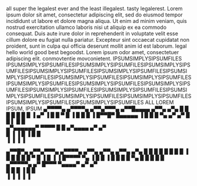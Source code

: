 all super the legalest ever and the least illegalest. tasty legalerest. Lorem ipsum dolor sit amet, consectetur adipiscing elit, sed do eiusmod tempor incididunt ut labore et dolore magna aliqua. Ut enim ad minim veniam, quis nostrud exercitation ullamco laboris nisi ut aliquip ex ea commodo consequat. Duis aute irure dolor in reprehenderit in voluptate velit esse cillum dolore eu fugiat nulla pariatur. Excepteur sint occaecat cupidatat non proident, sunt in culpa qui officia deserunt mollit anim id est laborum. legal hello world good best begoodst. Lorem ipsum odor amet, consectetuer adipiscing elit. conmovtentie movconietent.
IPSUMSIMPLYSIPSUMFILES IPSUMSIMPLYSIPSUMFILESIPSUMSIMPLYSIPSUMFILESIPSUMSIMPLYSIPSUMFILESIPSUMSIMPLYSIPSUMFILESIPSUMSIMPLYSIPSUMFILESIPSUMSIMPLYSIPSUMFILESIPSUMSIMPLYSIPSUMFILESIPSUMSIMPLYSIPSUMFILESIPSUMSIMPLYSIPSUMFILESIPSUMSIMPLYSIPSUMFILESIPSUMSIMPLYSIPSUMFILESIPSUMSIMPLYSIPSUMFILESIPSUMSIMPLYSIPSUMFILESIPSUMSIMPLYSIPSUMFILESIPSUMSIMPLYSIPSUMFILESIPSUMSIMPLYSIPSUMFILESIPSUMSIMPLYSIPSUMFILESIPSUMSIMPLYSIPSUMFILES ALL LOREM IPSUM, IPSUM
 ▄▀▀▀▀▄    ▄▀▀▀▀▄   ▄▀▀▄▀▀▀▄  ▄▀▀█▄▄▄▄  ▄▀▀▄ ▄▀▄ 
█    █    █      █ █   █   █ ▐  ▄▀   ▐ █  █ ▀  █ 
▐    █    █      █ ▐  █▀▀█▀    █▄▄▄▄▄  ▐  █    █ 
    █     ▀▄    ▄▀  ▄▀    █    █    ▌    █    █  
  ▄▀▄▄▄▄▄▄▀ ▀▀▀▀   █     █    ▄▀▄▄▄▄   ▄▀   ▄▀   
  █                ▐     ▐    █    ▐   █    █    
  ▐                           ▐        ▐    ▐    

   ▄▀▀█▀▄    ▄▀▀▄▀▀▀▄  ▄▀▀▀▀▄  ▄▀▀▄ ▄▀▀▄  ▄▀▀▄ ▄▀▄ 
█   █  █  █   █   █ █ █   ▐ █   █    █ █  █ ▀  █ 
▐   █  ▐  ▐  █▀▀▀▀     ▀▄   ▐  █    █  ▐  █    █ 
    █        █      ▀▄   █    █    █     █    █  
 ▄▀▀▀▀▀▄   ▄▀        █▀▀▀      ▀▄▄▄▄▀  ▄▀   ▄▀   
█       █ █          ▐                 █    █    
▐       ▐ ▐                            ▐    ▐    
